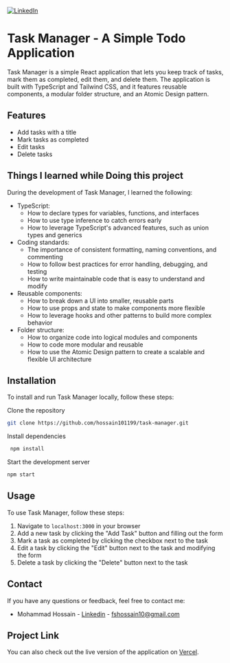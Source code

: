[![LinkedIn][linkedin-shield]][linkedin-url]

# Task Manager - A Simple Todo Application

Task Manager is a simple React application that lets you keep track of tasks, mark them as completed, edit them, and delete them. The application is built with TypeScript and Tailwind CSS, and it features reusable components, a modular folder structure, and an Atomic Design pattern.

<!-- ## Built With

- `TypeScript`
- `React`
- `Tailwind CSS` -->

## Features

- Add tasks with a title
- Mark tasks as completed
- Edit tasks
- Delete tasks

## Things I learned while Doing this project

During the development of Task Manager, I learned the following:

- TypeScript:
  - How to declare types for variables, functions, and interfaces
  - How to use type inference to catch errors early
  - How to leverage TypeScript's advanced features, such as union types and generics
- Coding standards:
  - The importance of consistent formatting, naming conventions, and commenting
  - How to follow best practices for error handling, debugging, and testing
  - How to write maintainable code that is easy to understand and modify
- Reusable components:
  - How to break down a UI into smaller, reusable parts
  - How to use props and state to make components more flexible
  - How to leverage hooks and other patterns to build more complex behavior
- Folder structure:
  - How to organize code into logical modules and components
  - How to code more modular and reusable
  - How to use the Atomic Design pattern to create a scalable and flexible UI architecture

## Installation

To install and run Task Manager locally, follow these steps:

Clone the repository

```sh
git clone https://github.com/hossain101199/task-manager.git
```

Install dependencies

```sh
 npm install
```

Start the development server

```sh
npm start
```

## Usage

To use Task Manager, follow these steps:

1. Navigate to `localhost:3000` in your browser
2. Add a new task by clicking the "Add Task" button and filling out the form
3. Mark a task as completed by clicking the checkbox next to the task
4. Edit a task by clicking the "Edit" button next to the task and modifying the form
5. Delete a task by clicking the "Delete" button next to the task

## Contact

If you have any questions or feedback, feel free to contact me:

- Mohammad Hossain - [Linkedin](https://www.linkedin.com/in/hossain1011/) - fshossain10@gmail.com

## Project Link

You can also check out the live version of the application on [Vercel](https://task-manager-gold-phi.vercel.app/).

[linkedin-shield]: https://img.shields.io/badge/-LinkedIn-black.svg?style=for-the-badge&logo=linkedin&colorB=555
[linkedin-url]: https://www.linkedin.com/in/hossain1011/
